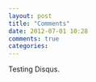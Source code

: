 ```yaml
---
layout: post
title: "Comments"
date: 2012-07-01 10:28
comments: true
categories: 
---
```


Testing Disqus.